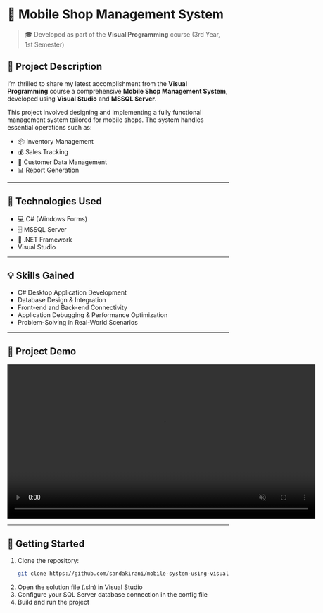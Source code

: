 # 📱 Mobile Shop Management System

> 🎓 Developed as part of the **Visual Programming** course (3rd Year, 1st Semester)

## 📝 Project Description

I’m thrilled to share my latest accomplishment from the **Visual Programming** course a comprehensive **Mobile Shop Management System**, developed using **Visual Studio** and **MSSQL Server**.

This project involved designing and implementing a fully functional management system tailored for mobile shops. The system handles essential operations such as:

- 📦 Inventory Management  
- 💰 Sales Tracking  
- 👥 Customer Data Management  
- 📊 Report Generation

---

## 🔧 Technologies Used

- 💻 C# (Windows Forms)
- 🗄️ MSSQL Server
- 🧩 .NET Framework
- Visual Studio

---


## 💡 Skills Gained

- C# Desktop Application Development
- Database Design & Integration
- Front-end and Back-end Connectivity
- Application Debugging & Performance Optimization
- Problem-Solving in Real-World Scenarios

---

## 🎥 Project Demo

<video src="https://github.com/user-attachments/assets/e9a60213-f412-44bb-ab40-712cf0bc640b" controls width="700" autoplay muted loop></video>

---


## 🚀 Getting Started

1. Clone the repository:
   ```bash
   git clone https://github.com/sandakirani/mobile-system-using-visual-studio.git

2. Open the solution file (.sln) in Visual Studio
3. Configure your SQL Server database connection in the config file
4. Build and run the project
